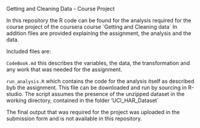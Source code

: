 Getting and Cleaning Data - Course Project


In this repository the R code can be found for the analysis required for the course project of the coursera course ´Getting and Cleaning data´
In addition files are provided explaining the assignment, the analysis and the data.

Included files are:

`CodeBook.md` this describes the variables, the data, the transformation and any work that was needed for the assignment.

`run_analysis.R` which contains the code for the analysis itself as described byb the assignment.
This file can be downloaded and run by sourcing in R-studio.
The script assumes the presence of the unzipped dataset in the working directory, contained in the folder ‘UCI_HAR_Dataset`

The final output that was required for the project was uploaded in the submission form and is not available in this repository.
